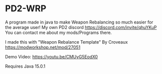 # PD2-WRP
A program made in java to make Weapon Rebalancing so much easier for the average user!
My own PD2 discord
https://discord.com/invite/qhuYKuP
You can contact me about my mods/Programs there.

I made this with
"Weapon Rebalance Template"
By Croveaux
https://modworkshop.net/mod/27051

Demo Video: https://youtu.be/CMUyG5EodX0

Requires Java 15.0.1
